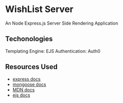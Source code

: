 # WishList Server 

An Node Express.js Server Side Rendering Application

## Techonologies

Templating Engine: EJS
Authentication: Auth0

## Resources Used
- [express docs](https://expressjs.com/en/4x/api.html#express.urlencoded)
- [mongoose docs](https://mongoosejs.com/docs/index.html)
- [MDN docs](https://developer.mozilla.org/en-US/docs/Learn/Server-side/Express_Nodejs/mongoose)
- [ejs docs](https://ejs.co/)